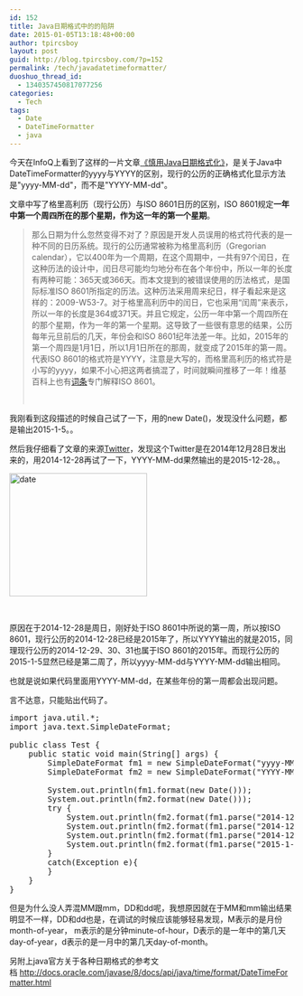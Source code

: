 ```yaml
---
id: 152
title: Java日期格式中的的陷阱
date: 2015-01-05T13:18:48+00:00
author: tpircsboy
layout: post
guid: http://blog.tpircsboy.com/?p=152
permalink: /tech/javadatetimeformatter/
duoshuo_thread_id:
  - 1340357450817077256
categories:
  - Tech
tags:
  - Date
  - DateTimeFormatter
  - java
---
```

今天在InfoQ上看到了这样的一片文章<a title="InfoQ" href="http://www.infoq.com/cn/news/2015/01/java-date-format-with-caution" target="_blank">《慎用Java日期格式化》</a>，是关于Java中DateTimeFormatter的yyyy与YYYY的区别，现行的公历的正确格式化显示方法是"yyyy-MM-dd"，而不是"YYYY-MM-dd"。

文章中写了格里高利历（现行公历）与ISO 8601日历的区别，ISO 8601规定**一年中第一个周四所在的那个星期，作为这一年的第一个星期**。

> 那么日期为什么忽然变得不对了？原因是开发人员误用的格式符代表的是一种不同的日历系统。现行的公历通常被称为格里高利历（Gregorian calendar），它以400年为一个周期，在这个周期中，一共有97个闰日，在这种历法的设计中，闰日尽可能均匀地分布在各个年份中，所以一年的长度有两种可能：365天或366天。而本文提到的被错误使用的历法格式，是国际标准ISO 8601所指定的历法。这种历法采用周来纪日，样子看起来是这样的：2009-W53-7。对于格里高利历中的闰日，它也采用“闰周”来表示，所以一年的长度是364或371天。并且它规定，公历一年中第一个周四所在的那个星期，作为一年的第一个星期。这导致了一些很有意思的结果，公历每年元旦前后的几天，年份会和ISO 8601纪年法差一年。比如，2015年的第一个周四是1月1日，所以1月1日所在的那周，就变成了2015年的第一周。代表ISO 8601的格式符是YYYY，注意是大写的，而格里高利历的格式符是小写的yyyy，如果不小心把这两者搞混了，时间就瞬间推移了一年！维基百科上也有<a title="wikipedia" href="http://en.wikipedia.org/wiki/ISO_week_date" target="_blank">词条</a>专门解释ISO 8601。
> 
> &nbsp;

我刚看到这段描述的时候自己试了一下，用的new Date()，发现没什么问题，都是输出2015-1-5。。

然后我仔细看了文章的来源<a href="https://twitter.com/jmhodges/status/549430032616017921" target="_blank">Twitter</a>，发现这个Twitter是在2014年12月28日发出来的，用2014-12-28再试了一下，YYYY-MM-dd果然输出的是2015-12-28。。

[<img class="size-full wp-image-153 aligncenter" src="http://blog.tpircsboy.com/wp-content/uploads/2015/01/date.jpg" alt="date" width="244" height="218" />](http://blog.tpircsboy.com/wp-content/uploads/2015/01/date.jpg)

&nbsp;

原因在于2014-12-28是周日，刚好处于ISO 8601中所说的第一周，所以按ISO 8601，现行公历的2014-12-28已经是2015年了，所以YYYY输出的就是2015，同理现行公历的2014-12-29、30、31也属于ISO 8601的2015年。而现行公历的2015-1-5显然已经是第二周了，所以yyyy-MM-dd与YYYY-MM-dd输出相同。

也就是说如果代码里面用YYYY-MM-dd，在某些年份的第一周都会出现问题。

言不达意，只能贴出代码了。

<pre class="lang:java decode:true ">import java.util.*;
import java.text.SimpleDateFormat;

public class Test {
	public static void main(String[] args) {
		SimpleDateFormat fm1 = new SimpleDateFormat("yyyy-MM-dd");
		SimpleDateFormat fm2 = new SimpleDateFormat("YYYY-MM-dd");

		System.out.println(fm1.format(new Date()));
		System.out.println(fm2.format(new Date()));
		try {
			System.out.println(fm2.format(fm1.parse("2014-12-28"))); // print 2015-12-28  (error)
			System.out.println(fm2.format(fm1.parse("2014-12-29")));  // print 2015-12-29  (error)
			System.out.println(fm2.format(fm1.parse("2014-12-30")));// print 2015-12-30  (error)
			System.out.println(fm2.format(fm1.parse("2015-1-5")));// print 2015-01-05
		}
		catch(Exception e){
		}
	}
}</pre>

但是为什么没人弄混MM跟mm，DD和dd呢，我想原因就在于MM和mm输出结果明显不一样，DD和dd也是，在调试的时候应该能够轻易发现，M表示的是月份month-of-year， m表示的是分钟minute-of-hour，D表示的是一年中的第几天day-of-year，d表示的是一月中的第几天day-of-month。

另附上java官方关于各种日期格式的参考文档 <a href="http://docs.oracle.com/javase/8/docs/api/java/time/format/DateTimeFormatter.html" target="_blank">http://docs.oracle.com/javase/8/docs/api/java/time/format/DateTimeFormatter.html</a>